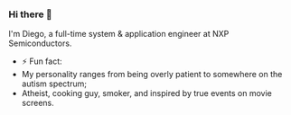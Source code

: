### Hi there 👋

I'm Diego, a full-time system & application engineer at NXP Semiconductors.

- ⚡ Fun fact:
 - My personality ranges from being overly patient to somewhere on the autism
 spectrum;
 - Atheist, cooking guy, smoker, and inspired by true events on movie screens.

